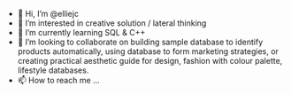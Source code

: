 - 👋 Hi, I’m @elliejc
- 👀 I’m interested in creative solution / lateral thinking
- 🌱 I’m currently learning SQL & C++
- 💞️ I’m looking to collaborate on building sample database to identify products automatically, using database to form marketing strategies, or creating practical aesthetic guide for design, fashion with colour palette, lifestyle databases.
- 📫 How to reach me ...

<!---
elliejc/elliejc is a ✨ special ✨ repository because its `README.md` (this file) appears on your GitHub profile.
You can click the Preview link to take a look at your changes.
--->

